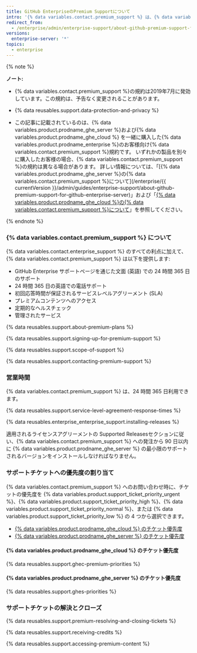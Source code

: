 ```yaml
---
title: GitHub EnterpriseのPremium Supportについて
intro: '{% data variables.contact.premium_support %} は、{% data variables.product.prodname_enterprise %} のお客様のための有料の補足的なサポートです。'
redirect_from:
  - /enterprise/admin/enterprise-support/about-github-premium-support-for-github-enterprise
versions:
  enterprise-server: '*'
topics:
  - enterprise
---
```


{% note %}

**ノート:**

- {% data variables.contact.premium_support %}の規約は2019年7月に発効しています。この規約は、予告なく変更されることがあります。

- {% data reusables.support.data-protection-and-privacy %}

- この記事に記載されているのは、{% data variables.product.prodname_ghe_server %}および{% data variables.product.prodname_ghe_cloud %} を一緒に購入した{% data variables.product.prodname_enterprise %}のお客様向け{% data variables.contact.premium_support %}規約です。 いずれかの製品を別々に購入したお客様の場合、{% data variables.contact.premium_support %}の規約は異なる場合があります。 詳しい情報については、「[{% data variables.product.prodname_ghe_server %}の{% data variables.contact.premium_support %}について](/enterprise/{{ currentVersion }}/admin/guides/enterprise-support/about-github-premium-support-for-github-enterprise-server)」および「<a href="/articles/about-github-premium-support-for-github-enterprise-cloud" class="dotcom-only">{% data variables.product.prodname_ghe_cloud %}の{% data variables.contact.premium_support %}について</a>」を参照してください。

{% endnote %}

### {% data variables.contact.premium_support %} について

{% data variables.contact.enterprise_support %} のすべての利点に加えて、{% data variables.contact.premium_support %} は以下を提供します:
  - GitHub Enterprise サポートページを通じた文面 (英語) での 24 時間 365 日のサポート
  - 24 時間 365 日の英語での電話サポート
  - 初回応答時間が保証されるサービスレベルアグリーメント (SLA)
  - プレミアムコンテンツへのアクセス
  - 定期的なヘルスチェック
  - 管理されたサービス

{% data reusables.support.about-premium-plans %}

{% data reusables.support.signing-up-for-premium-support %}

{% data reusables.support.scope-of-support %}

{% data reusables.support.contacting-premium-support %}

### 営業時間

{% data variables.contact.premium_support %} は、24 時間 365 日利用できます。

{% data reusables.support.service-level-agreement-response-times %}

{% data reusables.enterprise_enterprise_support.installing-releases %}

適用されるライセンスアグリーメントの Supported Releasesセクションに従い、{% data variables.contact.premium_support %} への発注から 90 日以内に {% data variables.product.prodname_ghe_server %} の最小限のサポートされるバージョンをインストールしなければなりません。

### サポートチケットへの優先度の割り当て

{% data variables.contact.premium_support %} へのお問い合わせ時に、チケットの優先度を {% data variables.product.support_ticket_priority_urgent %}、{% data variables.product.support_ticket_priority_high %}、{% data variables.product.support_ticket_priority_normal %}、または {% data variables.product.support_ticket_priority_low %} の 4 つから選択できます。

- [{% data variables.product.prodname_ghe_cloud %} のチケット優先度](#ticket-priorities-for-github-enterprise-cloud)
- [{% data variables.product.prodname_ghe_server %} のチケット優先度](#ticket-priorities-for-github-enterprise-server)

#### {% data variables.product.prodname_ghe_cloud %} のチケット優先度

{% data reusables.support.ghec-premium-priorities %}

#### {% data variables.product.prodname_ghe_server %} のチケット優先度

{% data reusables.support.ghes-priorities %}

### サポートチケットの解決とクローズ

{% data reusables.support.premium-resolving-and-closing-tickets %}

{% data reusables.support.receiving-credits %}

{% data reusables.support.accessing-premium-content %}

